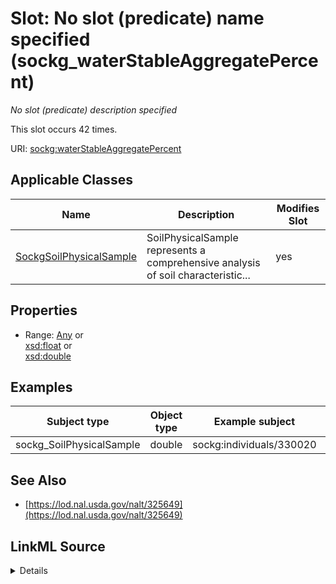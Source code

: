 

# Slot: No slot (predicate) name specified (sockg_waterStableAggregatePercent)


_No slot (predicate) description specified_






This slot occurs 42 times.


URI: [sockg:waterStableAggregatePercent](https://idir.uta.edu/sockg-ontology/docs/waterStableAggregatePercent)



<!-- no inheritance hierarchy -->





## Applicable Classes

| Name | Description | Modifies Slot |
| --- | --- | --- |
| [SockgSoilPhysicalSample](../classes/SockgSoilPhysicalSample.md) | SoilPhysicalSample represents a comprehensive analysis of soil characteristic... |  yes  |







## Properties

* Range: [Any](../classes/Any.md)&nbsp;or&nbsp;<br />[xsd:float](http://www.w3.org/2001/XMLSchema#float)&nbsp;or&nbsp;<br />[xsd:double](http://www.w3.org/2001/XMLSchema#double)






## Examples

| Subject type | Object type | Example subject | Example object | Occurrences |
| --- | --- | --- | --- | --- |
| sockg_SoilPhysicalSample | double | sockg:individuals/330020 | 8.593992 | 42 |


## See Also

* [https://lod.nal.usda.gov/nalt/325649](https://lod.nal.usda.gov/nalt/325649)



## LinkML Source

<details>

```yaml
name: sockg_waterStableAggregatePercent
annotations:
  count:
    tag: count
    value: 42
description: No slot (predicate) description specified
title: No slot (predicate) name specified
examples:
- object:
    example_object: '8.593992'
    example_object_type: double
    example_predicate: sockg:waterStableAggregatePercent
    example_subject: sockg:individuals/330020
    example_subject_type: sockg_SoilPhysicalSample
from_schema: soc-kg
see_also:
- https://lod.nal.usda.gov/nalt/325649
rank: 1000
domain: sockg_SoilPhysicalSample
slot_uri: sockg:waterStableAggregatePercent
alias: sockg_waterStableAggregatePercent
domain_of:
- sockg_SoilPhysicalSample
range: Any
any_of:
- range: float
- range: double

```
</details>